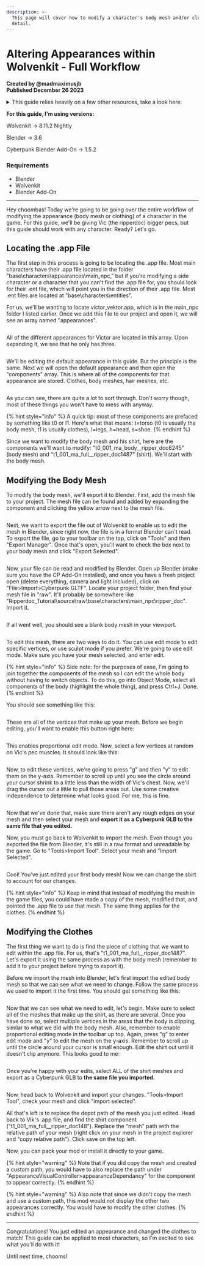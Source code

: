 ```yaml
---
description: >-
  This page will cover how to modify a character's body mesh and/or clothes, in
  detail.
---
```


# Altering Appearances within Wolvenkit - Full Workflow

**Created by @madmaximusjb**\
**Published December 26 2023**

<details>

<summary>This guide relies heavily on a few other resources, take a look here:</summary>

[Appearances: change the looks](https://wiki.redmodding.org/cyberpunk-2077-modding/for-mod-creators/modding-guides/npcs/appearances-change-the-looks#wait-this-isnt-what-i-want)\
[Creating a Mod](https://wiki.redmodding.org/wolvenkit/getting-started/creating-a-mod)\
[Exporting Characters to Blender](https://wiki.redmodding.org/wolvenkit/modding-community/exporting-to-blender)\
[Refit Clothes Easily](https://youtu.be/RK3AAfOHh40?si=2LWG72v\_aVHjhr2b)

</details>

**For this guide, I'm using versions:**

Wolvenkit -> 8.11.2 Nightly

Blender -> 3.6

Cyberpunk Blender Add-On -> 1.5.2

### Requirements

* Blender
* Wolvenkit
* Blender Add-On

***

Hey choombas! Today we're going to be going over the entire workflow of modifying the appearance (body mesh or clothing) of a character in the game. For this guide, we'll be giving Vic (the ripperdoc) bigger pecs, but this guide should work with any character. Ready? Let's go.

## Locating the .app File

The first step in this process is going to be locating the .app file. Most main characters have their .app file located in the folder "base\characters\appearances\main\_npc," but if you're modifying a side character or a character that you can't find the .app file for, you should look for their .ent file, which will point you in the direction of their .app file. Most .ent files are located at "base\characters\entities".

For us, we'll be wanting to locate victor\_vektor.app, which is in the main\_npc folder I listed earlier. Once we add this file to our project and open it, we will see an array named "appearances".

<figure><img src="../../../.gitbook/assets/image (1) (1) (1) (1) (1) (1) (1).png" alt=""><figcaption></figcaption></figure>

All of the different appearances for Victor are located in this array. Upon expanding it, we see that he only has three.

<figure><img src="../../../.gitbook/assets/image (2) (1) (1) (1) (1) (1) (1).png" alt=""><figcaption></figcaption></figure>

We'll be editing the default appearance in this guide. But the principle is the same. Next we will open the default appearance and then open the "components" array. This is where all of the components for that appearance are stored. Clothes, body meshes, hair meshes, etc.&#x20;

<figure><img src="../../../.gitbook/assets/image (3) (1) (1) (1) (1) (1).png" alt=""><figcaption></figcaption></figure>

As you can see, there are quite a lot to sort through. Don't worry though, most of these things you won't have to mess with anyway.

{% hint style="info" %}
A quick tip: most of these components are prefaced by something like t0 or l1. Here's what that means: t=torso (t0 is usually the body mesh, t1 is usually clothes), l=legs, h=head, s=shoe.
{% endhint %}

Since we want to modify the body mesh and his shirt, here are the components we'll want to modify: "t0\_001\_ma\_body\_\_ripper\_doc6245" (body mesh) and "t1\_001\_ma\_full\_\_ripper\_doc1487" (shirt). We'll start with the body mesh.

## Modifying the Body Mesh

To modify the body mesh, we'll export it to Blender. First, add the mesh file to your project. The mesh file can be found and added by expanding the component and clicking the yellow arrow next to the mesh file.

<figure><img src="../../../.gitbook/assets/image (4) (1) (1) (1) (1).png" alt=""><figcaption></figcaption></figure>

Next, we want to export the file out of Wolvenkit to enable us to edit the mesh in Blender, since right now, the file is in a format Blender can't read. To export the file, go to your toolbar on the top, click on "Tools" and then "Export Manager". Once that's open, you'll want to check the box next to your body mesh and click "Export Selected".

<figure><img src="../../../.gitbook/assets/image (5) (1) (1) (1).png" alt=""><figcaption></figcaption></figure>

Now, your file can be read and modified by Blender. Open up Blender (make sure you have the CP Add-On installed), and once you have a fresh project open (delete everything, camera and light included), click on "File>Import>Cyberpunk GLTF". Locate your project folder, then find your mesh file in "raw". It'll probably be somewhere like "Ripperdoc\_Tutorial\source\raw\base\characters\main\_npc\ripper\_doc". Import it.

<figure><img src="../../../.gitbook/assets/image (6) (1) (1).png" alt=""><figcaption></figcaption></figure>

If all went well, you should see a blank body mesh in your viewport.

<figure><img src="../../../.gitbook/assets/image (7).png" alt=""><figcaption></figcaption></figure>

To edit this mesh, there are two ways to do it. You can use edit mode to edit specific vertices, or use sculpt mode if you prefer. We're going to use edit mode. Make sure you have your mesh selected, and enter edit.&#x20;

{% hint style="info" %}
Side note: for the purposes of ease, I'm going to join together the components of the mesh so I can edit the whole body without having to switch objects. To do this, go into Object Mode, select all components of the body (highlight the whole thing), and press Ctrl+J. Done.
{% endhint %}

You should see something like this:

<figure><img src="../../../.gitbook/assets/image (8).png" alt=""><figcaption></figcaption></figure>

These are all of the vertices that make up your mesh. Before we begin editing, you'll want to enable this button right here:

<figure><img src="../../../.gitbook/assets/image (9).png" alt=""><figcaption></figcaption></figure>

This enables proportional edit mode. Now, select a few vertices at random on Vic's pec muscles. It should look like this:

<figure><img src="../../../.gitbook/assets/image (10).png" alt=""><figcaption></figcaption></figure>

Now, to edit these vertices, we're going to press "g" and then "y" to edit them on the y-axis. Remember to scroll up until you see the circle around your cursor shrink to a little less than the width of Vic's chest. Now, we'll drag the cursor out a little to pull those areas out. Use some creative independence to determine what looks good. For me, this is fine.

<figure><img src="../../../.gitbook/assets/image (11).png" alt=""><figcaption></figcaption></figure>

Now that we've done that, make sure there aren't any rough edges on your mesh and then select your mesh and **export it as a Cyberpunk GLB to the same file that you edited.**

Now, you must go back to Wolvenkit to import the mesh. Even though you exported the file from Blender, it's still in a raw format and unreadable by the game. Go to "Tools>Import Tool". Select your mesh and "Import Selected".

<figure><img src="../../../.gitbook/assets/image (12).png" alt=""><figcaption></figcaption></figure>

Cool! You've just edited your first body mesh! Now we can change the shirt to account for our changes.

{% hint style="info" %}
Keep in mind that instead of modifying the mesh in the game files, you could have made a copy of the mesh, modified that, and pointed the .app file to use that mesh. The same thing applies for the clothes.
{% endhint %}

## Modifying the Clothes

The first thing we want to do is find the piece of clothing that we want to edit within the .app file. For us, that's "t1\_001\_ma\_full\_\_ripper\_doc1487". Let's export it using the same process as with the body mesh (remember to add it to your project before trying to export it).

Before we import the mesh into Blender, let's first import the edited body mesh so that we can see what we need to change. Follow the same process we used to import it the first time. You should get something like this:

<figure><img src="../../../.gitbook/assets/image (13).png" alt=""><figcaption></figcaption></figure>

Now that we can see what we need to edit, let's begin. Make sure to select all of the meshes that make up the shirt, as there are several. Once you have done so, select multiple vertices in the areas that the body is clipping, similar to what we did with the body mesh. Also, remember to enable proportional editing mode in the toolbar up top. Again, press "g" to enter edit mode and "y" to edit the mesh on the y-axis. Remember to scroll up until the circle around your cursor is small enough. Edit the shirt out until it doesn't clip anymore. This looks good to me:

<figure><img src="../../../.gitbook/assets/image (14).png" alt=""><figcaption></figcaption></figure>

Once you're happy with your edits, select ALL of the shirt meshes and export as a Cyberpunk GLB to **the same file you imported.**&#x20;

<figure><img src="../../../.gitbook/assets/image (15).png" alt=""><figcaption></figcaption></figure>

Now, head back to Wolvenkit and import your changes. "Tools>Import Tool", check your mesh and click "import selected".

All that's left is to replace the depot path of the mesh you just edited. Head back to Vik's .app file, and find the shirt component ("t1\_001\_ma\_full\_\_ripper\_doc148"). Replace the "mesh" path with the relative path of your mesh (right click on your mesh in the project explorer and "copy relative path"). Click save on the top left.

Now, you can pack your mod or install it directly to your game.

{% hint style="warning" %}
Note that if you did copy the mesh and created a custom path, you would have to also replace the path under "AppearanceVisualController>appearanceDependancy" for the component to appear correctly.
{% endhint %}

{% hint style="warning" %}
Also note that since we didn't copy the mesh and use a custom path, this mod would not display the other two appearances correctly. You would have to modify the other clothes.
{% endhint %}

***

Congratulations! You just edited an appearance and changed the clothes to match! This guide can be applied to most characters, so I'm excited to see what you'll do with it!

Until next time, chooms!

